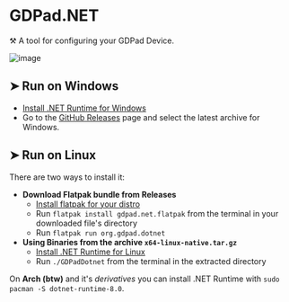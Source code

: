 # GDPad.NET

⚒ A tool for configuring your GDPad Device.

![image](https://github.com/user-attachments/assets/786e18a1-c073-4fe7-9d13-2aff9141141d)


## ➤ Run on Windows


- [Install .NET Runtime for Windows](https://dotnet.microsoft.com/en-us/download/dotnet/thank-you/runtime-8.0.10-windows-x64-installer)
- Go to the [GitHub Releases](https://github.com/GDPad/GDPad.NET/releases) page and select the latest archive for Windows.




## ➤ Run on Linux

There are two ways to install it: 

- **Download Flatpak bundle from Releases**
    - [Install flatpak for your distro](https://flatpak.org/setup/)
    - Run `flatpak install gdpad.net.flatpak` from the terminal in your downloaded file's directory
    - Run `flatpak run org.gdpad.dotnet`
- **Using Binaries from the archive `x64-linux-native.tar.gz`**
    - [Install .NET Runtime for Linux](https://learn.microsoft.com/en-us/dotnet/core/install/linux?WT.mc_id=dotnet-35129-website)
    - Run `./GDPadDotnet` from the terminal in the extracted directory

On **Arch (btw)** and it's *derivatives* you can install .NET Runtime with `sudo pacman -S dotnet-runtime-8.0`.
